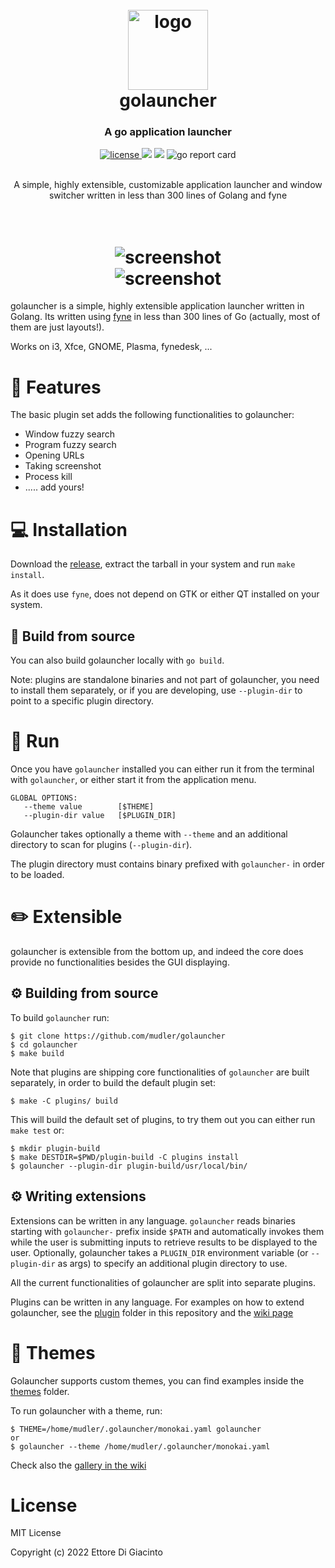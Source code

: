 <h1 align="center">
  <br>
	<img src="https://user-images.githubusercontent.com/2420543/147978379-b9097fd4-89d9-4119-bef6-459fa4554d7d.png" width=128
         alt="logo"><br>
    golauncher

<br>
</h1>

<h3 align="center">A go application launcher </h3>
<p align="center">
  <a href="https://opensource.org/licenses/">
    <img src="https://img.shields.io/badge/licence-MIT-brightgreen"
         alt="license">
  </a>
  <a href="https://github.com/mudler/golauncher/issues"><img src="https://img.shields.io/github/issues/mudler/golauncher"></a>
  <img src="https://img.shields.io/badge/made%20with-Go-blue">
  <img src="https://goreportcard.com/badge/github.com/mudler/golauncher" alt="go report card" />
</p>

<p align="center">
	 <br>
      A simple, highly extensible, customizable application launcher and window switcher written in less than 300 lines of Golang and fyne <br>
</p>

<h1 align="center">
  <br>
	<img src="https://user-images.githubusercontent.com/2420543/148819424-721a57e9-ecd0-4d74-84df-2b09aaad83b1.png" 
         alt="screenshot"><br>
	<img src="https://user-images.githubusercontent.com/2420543/148819473-f5eb2edf-4ed2-4a4c-b494-43303ddd2d1f.png" 
         alt="screenshot"><br>
</h1>

golauncher is a simple, highly extensible application launcher written in Golang. Its written using [fyne](https://github.com/fyne-io/fyne) in less than 300 lines of Go (actually, most of them are just layouts!). 

Works on i3, Xfce, GNOME, Plasma, fynedesk, ...

# :ledger: Features

The basic plugin set adds the following functionalities to golauncher:

- Window fuzzy search
- Program fuzzy search
- Opening URLs
- Taking screenshot
- Process kill
- ..... add yours!

# :computer: Installation

Download the [release](https://github.com/mudler/golauncher/releases), extract the tarball in your system and run `make install`.

As it does use `fyne`, does not depend on GTK or either QT installed on your system.

## :construction_worker: Build from source

You can also build golauncher locally with `go build`. 

Note: plugins are standalone binaries and not part of golauncher, you need to install them separately, or if you are developing, use `--plugin-dir` to point to a specific plugin directory.

# :runner: Run

Once you have `golauncher` installed you can either run it from the terminal with `golauncher`, or either start it from the application menu.

```
GLOBAL OPTIONS:
   --theme value        [$THEME]
   --plugin-dir value   [$PLUGIN_DIR]
```

Golauncher takes optionally a theme with `--theme` and an additional directory to scan for plugins (`--plugin-dir`).

The plugin directory must contains binary prefixed with `golauncher-` in order to be loaded.

# :pencil2: Extensible

golauncher is extensible from the bottom up, and indeed the core does provide no functionalities besides the GUI displaying.

## :gear: Building from source

To build `golauncher` run:

```
$ git clone https://github.com/mudler/golauncher
$ cd golauncher
$ make build
```

Note that plugins are shipping core functionalities of `golauncher` are built separately, in order to build the default plugin set:

```
$ make -C plugins/ build
```

This will build the default set of plugins, to try them out you can either run `make test` or:

```
$ mkdir plugin-build
$ make DESTDIR=$PWD/plugin-build -C plugins install
$ golauncher --plugin-dir plugin-build/usr/local/bin/ 
```

## :gear: Writing extensions

Extensions can be written in any language. `golauncher` reads binaries starting with `golauncher-` prefix inside  `$PATH` and automatically invokes them while the user is submitting inputs to retrieve results to be displayed to the user. Optionally, golauncher takes a `PLUGIN_DIR` environment variable (or `--plugin-dir` as args) to specify an additional plugin directory to use.

All the current functionalities of golauncher are split into separate plugins. 

Plugins can be written in any language. For examples on how to extend golauncher, see the [plugin](https://github.com/mudler/golauncher/tree/master/plugins) folder in this repository and the [wiki page](https://github.com/mudler/golauncher/wiki/Create-a-plugin)


# :art: Themes

Golauncher supports custom themes, you can find examples inside the [themes](https://github.com/mudler/golauncher/tree/master/themes) folder.

To run golauncher with a theme, run:

```
$ THEME=/home/mudler/.golauncher/monokai.yaml golauncher
or
$ golauncher --theme /home/mudler/.golauncher/monokai.yaml
```

Check also the [gallery in the wiki](https://github.com/mudler/golauncher/wiki/Themes-gallery)

# License

MIT License

Copyright (c) 2022 Ettore Di Giacinto
